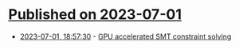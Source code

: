 # [Published on 2023-07-01](index.md)

* [2023-07-01, 18:57:30](https://lobste.rs/s/zjtfuz/gpu_accelerated_smt_constraint_solving) - [GPU accelerated SMT constraint solving](https://blog.osiris.cyber.nyu.edu/2021/01/11/gpu-accelerated-smt-constraint-solving/)
